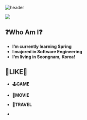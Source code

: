 ![header](https://capsule-render.vercel.app/api?type=wave&color=auto&height=300&section=header&text=capsule%20render&fontSize=90)

<img src="https://capsule-render.vercel.app/api?type=wave&color=auto&height=300&section=header&text=capsule%20render&fontSize=90" />

## ❓Who Am I❓
- **I’m currently learning Spring**
- **I majored in Software Engineering**
- **I'm living in Seongnam, Korea!**

## **🧡LIKE🧡**
-  **🕹️GAME**
- **🎥MOVIE**
- **🧳TRAVEL**

- 

